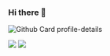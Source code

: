 ### Hi there 👋

![Github Card profile-details](http://github-profile-summary-cards.vercel.app/api/cards/profile-details?username=huangjuite&theme=github_dark)

![](http://github-profile-summary-cards.vercel.app/api/cards/stats?username=huangjuite&theme=github_dark) ![](http://github-profile-summary-cards.vercel.app/api/cards/most-commit-language?username=huangjuite&theme=github_dark)
